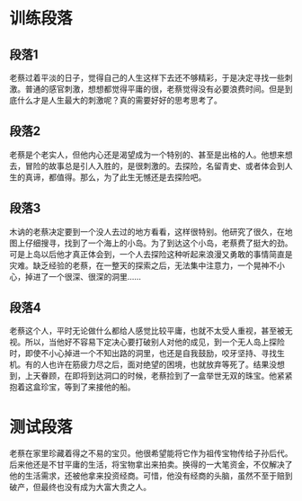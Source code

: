 # 训练段落
## 段落1
老蔡过着平淡的日子，觉得自己的人生这样下去还不够精彩，于是决定寻找一些刺激。普通的感官刺激，想想都觉得平庸的很，老蔡觉得没有必要浪费时间。但是到底什么才是人生最大的刺激呢？真的需要好好的思考思考了。
## 段落2
老蔡是个老实人，但他内心还是渴望成为一个特别的、甚至是出格的人。他想来想去，冒险的故事总是引人入胜的，是很刺激的。去探险，名留青史、或者体会到人生的真谛，都值得。那么，为了此生无憾还是去探险吧。
## 段落3
木讷的老蔡决定要到一个没人去过的地方看看，这样很特别。他研究了很久，在地图上仔细搜寻，找到了一个海上的小岛。为了到达这个小岛，老蔡费了挺大的劲。可是上岛以后他才真正体会到，一个人去探险这种听起来浪漫又勇敢的事情简直是灾难。缺乏经验的老蔡，在一整天的探索之后，无法集中注意力，一个晃神不小心，掉进了一个很深、很深的洞里……
## 段落4
老蔡这个人，平时无论做什么都给人感觉比较平庸，也就不太受人重视，甚至被无视。所以，当他好不容易下定决心要打破别人对他的成见，到一个无人岛上探险时，即使不小心掉进一个不知出路的洞里，也还是自我鼓励，咬牙坚持、寻找生机。有的人也许在筋疲力尽之后，面对绝望的困境，也就放弃等死了。结果没想到，上天眷顾，在即将到达洞口的时候，老蔡捡到了一盒举世无双的珠宝。他紧紧抱着这盒珍宝，等到了来接他的船。

# 测试段落
老蔡在家里珍藏着得之不易的宝贝。他很希望能将它作为祖传宝物传给子孙后代。后来他还是不甘平庸的生活，将宝物拿出来拍卖。换得的一大笔资金，不仅解决了他的生活需求，还被他拿来投资经商。可惜，他没有经商的头脑，虽然不至于赔到破产，但最终也没有成为大富大贵之人。
